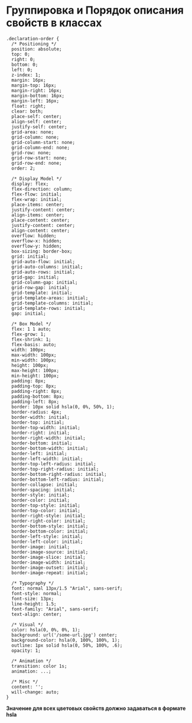 # Группировка и Порядок описания свойств в классах

    .declaration-order {
      /* Positioning */
      position: absolute;
      top: 0;
      right: 0;
      bottom: 0;
      left: 0;
      z-index: 1;
      margin: 16px;
      margin-top: 16px;
      margin-right: 16px;
      margin-bottom: 16px;
      margin-left: 16px;
      float: right;
      clear: both;
      place-self: center;
      align-self: center;
      justify-self: center;
      grid-area: none;
      grid-column: none;
      grid-column-start: none;
      grid-column-end: none;
      grid-row: none;
      grid-row-start: none;
      grid-row-end: none;
      order: 2;

      /* Display Model */
      display: flex;
      flex-direction: column;
      flex-flow: initial;
      flex-wrap: initial;
      place-items: center;
      justify-content: center;
      align-items: center;
      place-content: center;
      justify-content: center;
      align-content: center;
      overflow: hidden;
      overflow-x: hidden;
      overflow-y: hidden;
      box-sizing: border-box;
      grid: initial;
      grid-auto-flow: initial;
      grid-auto-columns: initial;
      grid-auto-rows: initial;
      grid-gap: initial;
      grid-column-gap: initial;
      grid-row-gap: initial;
      grid-template: initial;
      grid-template-areas: initial;
      grid-template-columns: initial;
      grid-template-rows: initial;
      gap: initial;

      /* Box Model */
      flex: 1 1 auto;
      flex-grow: 1;
      flex-shrink: 1;
      flex-basis: auto;
      width: 100px;
      max-width: 100px;
      min-width: 100px;
      height: 100px;
      max-height: 100px;
      min-height: 100px;
      padding: 8px;
      padding-top: 8px;
      padding-right: 8px;
      padding-bottom: 8px;
      padding-left: 8px;
      border: 10px solid hsla(0, 0%, 50%, 1);
      border-radius: 4px;
      border-width: initial;
      border-top: initial;
      border-top-width: initial;
      border-right: initial;
      border-right-width: initial;
      border-bottom: initial;
      border-bottom-width: initial;
      border-left: initial;
      border-left-width: initial;
      border-top-left-radius: initial;
      border-top-right-radius: initial;
      border-bottom-right-radius: initial;
      border-bottom-left-radius: initial;
      border-collapse: initial;
      border-spacing: initial;
      border-style: initial;
      border-color: initial;
      border-top-style: initial;
      border-top-color: initial;
      border-right-style: initial;
      border-right-color: initial;
      border-bottom-style: initial;
      border-bottom-color: initial;
      border-left-style: initial;
      border-left-color: initial;
      border-image: initial;
      border-image-source: initial;
      border-image-slice: initial;
      border-image-width: initial;
      border-image-outset: initial;
      border-image-repeat: initial;

      /* Typography */
      font: normal 13px/1.5 "Arial", sans-serif;
      font-style: normal;
      font-size: 13px;
      line-height: 1.5;
      font-family: "Arial", sans-serif;
      text-align: center;

      /* Visual */
      color: hsla(0, 0%, 0%, 1);
      background: url('/some-url.jpg') center;
      background-color: hsla(0, 100%, 100%, 1);
      outline: 1px solid hsla(0, 50%, 100%, .6);
      opacity: 1;

      /* Animation */
      transition: color 1s;
      animation: ...;

      /* Misc */
      content: '';
      will-change: auto;
    }

**Значение для всех цветовых свойств должно задаваться в формате hsla**
